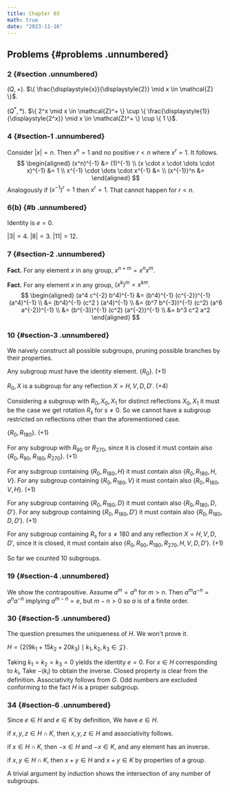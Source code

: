 ```yaml
---
title: Chapter 03
math: true
date: "2023-11-16"
---
```


## Problems {#problems .unnumbered}

### 2 {#section .unnumbered}

$(Q, +)$. $\{ \frac{\displaystyle{x}}{\displaystyle{2}} \mid x \in \mathcal{Z} \}$.

$(Q^*, *)$. $\{ 2^x \mid x \in \mathcal{Z}^+ \} \cup \{ \frac{\displaystyle{1}}{\displaystyle{2^x}} \mid x \in \mathcal{Z}^+ \} \cup \{ 1 \}$.

### 4 {#section-1 .unnumbered}

Consider $|x| = n$. Then $x^n = 1$ and no positive $r < n$ where $x^r = 1$. It follows.
$$
\begin{aligned}
    (x^n)^{-1} &= (1)^{-1} \\
    (x \cdot x \cdot \dots \cdot x)^{-1} &= 1 \\
    x^{-1} \cdot \dots \cdot x^{-1} &= \\
    (x^{-1})^n &=
\end{aligned}
$$
Analogously if $(x^{-1})^r = 1$ then $x^r = 1$. That cannot happen for $r < n$.

### 6(b) {#b .unnumbered}

Identity is $e = 0$.

$|3| = 4$. $|8| = 3$. $|11| = 12$.

### 7 {#section-2 .unnumbered}

**Fact.** For any element $x$ in any group, $x^{n+m} = x^n x^m$.

**Fact.** For any element $x$ in any group, $(x^{k})^m = x^{km}$.
$$
\begin{aligned}
    (a^4 c^{-2} b^4)^{-1} &= (b^4)^{-1} (c^{-2})^{-1} (a^4)^{-1} \\
                          &= (b^4)^{-1} (c^2 ) (a^4)^{-1} \\
                          &= (b^7 b^{-3})^{-1} (c^2) (a^6 a^{-2})^{-1} \\
                          &= (b^{-3})^{-1} (c^2) (a^{-2})^{-1} \\
                          &= b^3 c^2 a^2
\end{aligned}
$$

### 10 {#section-3 .unnumbered}

We naively construct all possible subgroups, pruning possible branches by their properties.

Any subgroup must have the identity element. $\{R_0\}$. (+1)

${R_0, X}$ is a subgroup for any reflection $X = H,V,D,D'$. (+4)

Considering a subgroup with ${R_0, X_0, X_1}$ for distinct reflections $X_0, X_1$ it must be the case we get rotation $R_s$ for $s \neq 0$. So we cannot have a subgroup restricted on reflections other than the aforementioned case.

$\{ R_0, R_{180} \}$. (+1)

For any subgroup with $R_{90}$ or $R_{270}$, since it is closed it must contain also $\{ R_0, R_{90}, R_{180}, R_{270} \}$. (+1)

For any subgroup containing $\{ R_0, R_{180}, H \}$ it must contain also $\{ R_0, R_{180}, H, V \}$. For any subgroup containing $\{ R_0, R_{180}, V \}$ it must contain also $\{ R_0, R_{180}, V, H \}$.
(+1)

For any subgroup containing $\{ R_0, R_{180}, D \}$ it must contain also $\{ R_0,    R_{180}, D, D' \}$. For any subgroup containing $\{ R_0, R_{180}, D' \}$ it must contain also $\{ R_0, R_{180}, D, D' \}$. (+1)

For any subgroup containing $R_s$ for $s \neq 180$ and any reflection $X = H, V, D, D'$, since it is closed, it must contain also $\{ R_0, R_{90}, R_{180}, R_{270}, H, V, D, D'\}$. (+1)

So far we counted 10 subgroups.

### 19 {#section-4 .unnumbered}

We show the contrapositive. Assume $a^m = a^n$ for $m > n$. Then $a^m a^{-n} = a^n a^{-n}$ implying $a^{m-n} = e$, but $m - n > 0$ so $a$ is of a finite order.

### 30 {#section-5 .unnumbered}

The question presumes the uniqueness of $H$. We won't prove it.

$H = \{ 2 (9 k_1 + 15 k_2 + 20 k_3) \mid k_1,k_2,k_3 \in \mathcal{Z} \}$.

Taking $k_1 = k_2 = k_3 = 0$ yields the identity $e = 0$. For $x \in H$ corresponding to $k_i$, Take $-(k_i)$ to obtain the inverse. Closed property is clear from the definition. Associativity follows from $G$. Odd numbers are excluded conforming to the fact $H$ is a proper subgroup.

### 34 {#section-6 .unnumbered}

Since $e \in H$ and $e \in K$ by definition, We have $e \in H$.

if $x,y,z \in H \cap K$, then $x,y,z \in H$ and associativity follows.

if $x \in H \cap K$, then $-x \in H$ and $-x \in K$, and any element has an inverse.

if $x,y \in H \cap K$, then $x + y \in H$ and $x + y \in K$ by properties of a group.

A trivial argument by induction shows the intersection of any number of subgroups.
